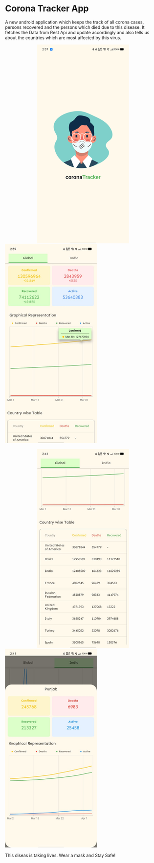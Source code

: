 # Corona Tracker App

A new android application which keeps the track of all corona cases, persons recovered and the persons which died due to this disease.
It fetches the Data from Rest Api and update accordingly and also tells us about the countries which are most affected by this virus.

<img src = "https://github.com/shubhkk07/coronaTracker/blob/master/screenshots/splash.jpeg" width="300" height="650" hspace = "105"> <img src = "https://github.com/shubhkk07/coronaTracker/blob/master/screenshots/global.jpeg" width="300" height="650">
<br>
<br>
<img src = "https://github.com/shubhkk07/coronaTracker/blob/master/screenshots/allcountries.jpeg" width="300" height="650" hspace = "105"> <img src = "https://github.com/shubhkk07/coronaTracker/blob/master/screenshots/states.jpeg" width="300" height="650">



This diseas is taking lives. Wear a mask and Stay Safe! 
